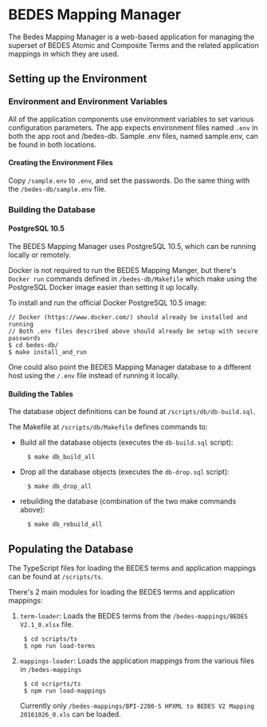 # BEDES Mapping Manager
The Bedes Mapping Manager is a web-based application for managing the superset of BEDES Atomic and Composite Terms and the related application mappings in which they are used.

## Setting up the Environment

### Environment and Environment Variables
All of the application components use environment variables to set various configuration parameters. The app expects environment files named `.env` in both the app root and /bedes-db.  Sample .env files, named sample.env, can be found in both locations.

#### Creating the Environment Files
Copy `/sample.env` to `.env`, and set the passwords.  Do the same thing with the `/bedes-db/sample.env` file.

### Building the Database

#### PostgreSQL 10.5

The BEDES Mapping Manager uses PostgreSQL 10.5, which can be running locally or remotely.

Docker is not required to run the BEDES Mapping Manger, but there's `Docker run` commands defined in `/bedes-db/Makefile`
which make using the PostgreSQL Docker image easier than setting it up locally.

To install and run the official Docker PostgreSQL 10.5 image:

    // Docker (https://www.docker.com/) should already be installed and running
    // Both .env files described above should already be setup with secure passwords
    $ cd bedes-db/
    $ make install_and_run

One could also point the BEDES Mapping Manager database to a different host using the `/.env` file instead of running it locally.

#### Building the Tables

The database object definitions can be found at `/scripts/db/db-build.sql`.


The Makefile at `/scripts/db/Makefile` defines commands to:

- Build all the database objects (executes the `db-build.sql` script):

        $ make db_build_all

- Drop all the database objects (executes the `db-drop.sql` script):

        $ make db_drop_all

- rebuilding the database (combination of the two make commands above):

        $ make db_rebuild_all


## Populating the Database

The TypeScript files for loading the BEDES terms and application mappings can be found at `/scripts/ts`.

There's 2 main modules for loading the BEDES terms and application mappings:

1. `term-loader`: Loads the BEDES terms from the `/bedes-mappings/BEDES V2.1_0.xlsx` file.

        $ cd scripts/ts
        $ npm run load-terms

2. `mappings-loader`: Loads the application mappings from the various files in `/bedes-mappings`

        $ cd scriprts/ts
        $ npm run load-mappings
    
    Currently only `/bedes-mappings/BPI-2200-S HPXML to BEDES V2 Mapping 20161026_0.xls` can be loaded.